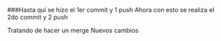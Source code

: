 ###Hasta quí se hizo el 1er commit y 1 push 
Ahora con esto se realiza el 2do commit y 2 push

Tratando de hacer un merge 
Nuevos cambios
